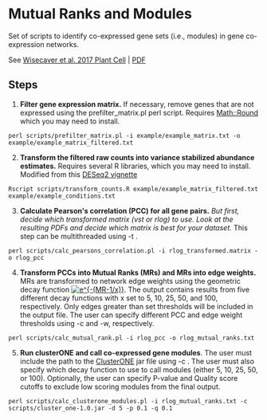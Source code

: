 # Mutual Ranks and Modules
Set of scripts to identify co-expressed gene sets (i.e., modules) in gene co-expression networks. 

See [Wisecaver et al. 2017 Plant Cell](https://www.ncbi.nlm.nih.gov/pubmed/28408660) | [PDF](https://static1.squarespace.com/static/59c96b9a51a584c476f1f6f1/t/59dc24f4a9db09b4a109ae77/1507599609212/Plant+Cell+2017+Wisecaver.pdf)

## Steps
1. **Filter gene expression matrix.** If necessary, remove genes that are not expressed using the prefilter_matrix.pl perl script. Requires [Math::Round](https://metacpan.org/pod/Math::Round) which you may need to install.
```
perl scripts/prefilter_matrix.pl -i example/example_matrix.txt -o example/example_matrix_filtered.txt 
```

2. **Transform the filtered raw counts into variance stabilized abundance estimates.** Requires several R libraries, which you may need to install. Modified from this [DESeq2 vignette](http://master.bioconductor.org/packages/release/workflows/vignettes/rnaseqGene/inst/doc/rnaseqGene.html#pre-filtering-the-dataset)
```
Rscript scripts/transform_counts.R example/example_matrix_filtered.txt example/example_conditions.txt
```
3. **Calculate Pearson's correlation (PCC) for all gene pairs.** *But first, decide which transformed matrix (vst or rlog) to use. Look at the resulting PDFs and decide which matrix is best for your dataset.* This step can be multithreaded using -t .
```
perl scripts/calc_pearsons_correlation.pl -i rlog_transformed.matrix -o rlog_pcc 
```

4. **Transform PCCs into Mutual Ranks (MRs) and MRs into edge weights.** MRs are transformed to network edge weights using the geometric decay function <a href="https://www.codecogs.com/eqnedit.php?latex=\fn_phv&space;e^{-(MR-1/x)}" target="_blank"><img src="https://latex.codecogs.com/gif.latex?\fn_phv&space;e^{-(MR-1/x)}" title="e^{-(MR-1/x)}" /></a>. The output contains results from five different decay functions with x set to 5, 10, 25, 50, and 100, respectively. Only edges greater than set thresholds will be included in the output file. The user can specify different PCC and edge weight thresholds using -c and -w, respectively. 
```
perl scripts/calc_mutual_rank.pl -i rlog_pcc -o rlog_mutual_ranks.txt
```

5. **Run clusterONE and call co-expressed gene modules**. The user must include the path to the [ClusterONE](http://www.paccanarolab.org/cluster-one/) jar file using -c . The user must also specify which decay function to use to call modules (either 5, 10, 25, 50, or 100). Optionally, the user can specify P-value and Quality score cutoffs to exclude low scoring modules from the final output. 
```
perl scripts/calc_clusterone_modules.pl -i rlog_mutual_ranks.txt -c scripts/cluster_one-1.0.jar -d 5 -p 0.1 -q 0.1
```
